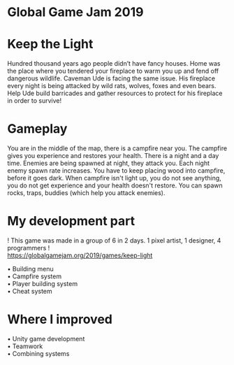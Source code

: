 # Global Game Jam 2019
# Keep the Light

Hundred thousand years ago people didn’t have fancy houses. Home was the place where you tendered your fireplace to warm you up and fend off dangerous wildlife. Caveman Ude is facing the same issue. His fireplace every night is being attacked by wild rats, wolves, foxes and even bears. Help Ude build barricades and gather resources to protect for his fireplace in order to survive!

# Gameplay

You are in the middle of the map, there is a campfire near you. The campfire gives you experience and restores your health. There is a night and a day time. Enemies are being spawned at night, they attack you. Each night enemy spawn rate increases. You have to keep placing wood into campfire, before it goes dark. When campfire isn't light up, you do not see anything, you do not get experience and your health doesn't restore. You can spawn rocks, traps, buddies (which help you attack enemies).

# My development part

! This game was made in a group of 6 in 2 days. 1 pixel artist, 1 designer, 4 programmers !  
https://globalgamejam.org/2019/games/keep-light  

• Building menu  
• Campfire system  
• Player building system  
• Cheat system  

# Where I improved

• Unity game development  
• Teamwork  
• Combining systems  
